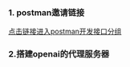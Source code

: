 ### 1. postman邀请链接
[点击链接进入postman开发接口分组](https://app.getpostman.com/join-team?invite_code=bd2dfdf251c46d957e85e4d15ac5feeb&target_code=a5a812b977b4d3e0db241a46595a4435)

### 2.搭建openai的代理服务器